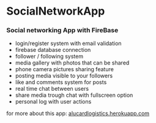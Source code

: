 # SocialNetworkApp

### Social networking App with FireBase
* login/register system with email validation
* firebase database connection
* follower / following system
* media gallery with photos that can be shared
* phone camera pictures sharing feature
* posting media visible to your followers
* like and comments system for posts
* real time chat between users
* share media trough chat with fullscreen option
* personal log with user actions

for more about this app: [alucardlogistics.herokuapp.com](https://alucardlogistics.herokuapp.com/portfolios)
